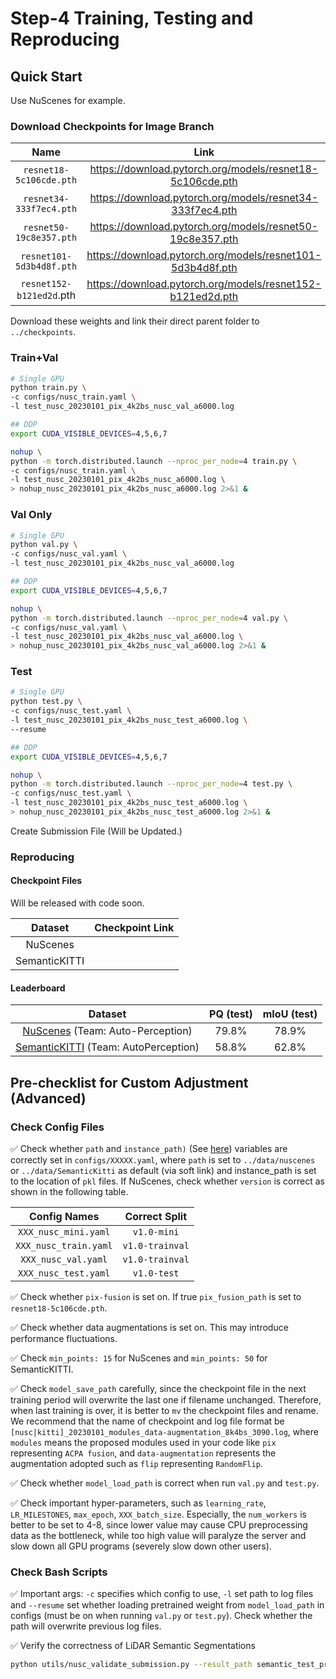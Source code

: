 # Step-4 Training, Testing and Reproducing

## Quick Start

Use NuScenes for example.

### Download Checkpoints for Image Branch

|           Name           |                            Link                            |
| :----------------------: | :--------------------------------------------------------: |
| `resnet18-5c106cde.pth`  | https://download.pytorch.org/models/resnet18-5c106cde.pth  |
| `resnet34-333f7ec4.pth`  | https://download.pytorch.org/models/resnet34-333f7ec4.pth  |
| `resnet50-19c8e357.pth`  | https://download.pytorch.org/models/resnet50-19c8e357.pth  |
| `resnet101-5d3b4d8f.pth` | https://download.pytorch.org/models/resnet101-5d3b4d8f.pth |
| `resnet152-b121ed2d`.pth | https://download.pytorch.org/models/resnet152-b121ed2d.pth |

Download these weights and link their direct parent folder to `../checkpoints`.

### Train+Val

```bash
# Single GPU
python train.py \
-c configs/nusc_train.yaml \
-l test_nusc_20230101_pix_4k2bs_nusc_val_a6000.log

## DDP
export CUDA_VISIBLE_DEVICES=4,5,6,7

nohup \
python -m torch.distributed.launch --nproc_per_node=4 train.py \
-c configs/nusc_train.yaml \
-l test_nusc_20230101_pix_4k2bs_nusc_a6000.log \
> nohup_nusc_20230101_pix_4k2bs_nusc_a6000.log 2>&1 &
```



### Val Only

```bash
# Single GPU
python val.py \
-c configs/nusc_val.yaml \
-l test_nusc_20230101_pix_4k2bs_nusc_val_a6000.log

## DDP
export CUDA_VISIBLE_DEVICES=4,5,6,7

nohup \
python -m torch.distributed.launch --nproc_per_node=4 val.py \
-c configs/nusc_val.yaml \
-l test_nusc_20230101_pix_4k2bs_nusc_val_a6000.log \
> nohup_nusc_20230101_pix_4k2bs_nusc_val_a6000.log 2>&1 &
```



### Test

```bash
# Single GPU
python test.py \
-c configs/nusc_test.yaml \
-l test_nusc_20230101_pix_4k2bs_nusc_test_a6000.log \
--resume

## DDP
export CUDA_VISIBLE_DEVICES=4,5,6,7

nohup \
python -m torch.distributed.launch --nproc_per_node=4 test.py \
-c configs/nusc_test.yaml \
-l test_nusc_20230101_pix_4k2bs_nusc_test_a6000.log \
> nohup_nusc_20230101_pix_4k2bs_nusc_test_a6000.log 2>&1 &
```



Create Submission File (Will be Updated.)



### Reproducing

#### Checkpoint Files

Will be released with code soon.

|    Dataset    | Checkpoint Link |
| :-----------: | :-------------: |
|   NuScenes    |                 |
| SemanticKITTI |                 |



#### Leaderboard

|                           Dataset                            | PQ (test) | mIoU (test) |
| :----------------------------------------------------------: | :-------: | :---------: |
| [NuScenes](https://eval.ai/web/challenges/challenge-page/1243/leaderboard/3127) (Team: Auto-Perception) |   79.8%   |    78.9%    |
| [SemanticKITTI](https://codalab.lisn.upsaclay.fr/competitions/7092#results) (Team: AutoPerception) |   58.8%   |    62.8%    |



## Pre-checklist for Custom Adjustment (Advanced)

### Check Config Files

:white_check_mark: Check whether `path` and `instance_path)` (See [here](https://github.com/zhangzw12319/lcps/blob/main/docs/prepare_nusc.md)) variables are correctly set in `configs/XXXXX.yaml`, where `path` is set to `../data/nuscenes` or `../data/SemanticKitti` as default (via soft link) and instance_path is set to the location of `pkl` files. If NuScenes, check whether `version` is correct as shown in the following table.

|     Config Names      |  Correct Split  |
| :-------------------: | :-------------: |
| `XXX_nusc_mini.yaml`  |   `v1.0-mini`   |
| `XXX_nusc_train.yaml` | `v1.0-trainval` |
|  `XXX_nusc_val.yaml`  | `v1.0-trainval` |
| `XXX_nusc_test.yaml`  |   `v1.0-test`   |

:white_check_mark: Check whether `pix-fusion` is set on. If true `pix_fusion_path` is set to `resnet18-5c106cde.pth`.

:white_check_mark: Check whether data augmentations is set on. This may introduce performance fluctuations.

:white_check_mark: Check `min_points: 15` for NuScenes and `min_points: 50` for SemanticKITTI.

:white_check_mark: Check `model_save_path` carefully, since the checkpoint file in the next training period will overwrite the last one if filename unchanged. Therefore, when last training is over, it is better to `mv` the checkpoint files and rename. We recommend that the name of checkpoint and log file format be `[nusc|kitti]_20230101_modules_data-augmentation_8k4bs_3090.log`, where  `modules` means the proposed modules used in your code like `pix` representing `ACPA fusion`, and `data-augmentation` represents the augmentation adopted such as `flip` representing `RandomFlip`.

:white_check_mark: Check whether `model_load_path` is correct when run `val.py` and `test.py`.

:white_check_mark: Check important hyper-parameters, such as `learning_rate`, `LR_MILESTONES`, `max_epoch`, `XXX_batch_size`. Especially, the `num_workers` is better to be set to 4-8, since lower value may cause CPU preprocessing data as the bottleneck, while too high value will paralyze the server and slow down all GPU programs (severely slow down other users).

### Check Bash Scripts

:white_check_mark: Important args: `-c` specifies which config to use, `-l` set path to log files and `--resume` set whether loading pretrained weight from `model_load_path` in configs (must be on when running `val.py` or `test.py`). Check whether the path will overwrite previous log files.

:white_check_mark: Verify the correctness of LiDAR Semantic Segmentations

```bash
python utils/nusc_validate_submission.py --result_path semantic_test_preds/ --eval_set test --dataroot path_to_test_set --version v1.0-test --verbose True --zip_out ./ 
```













